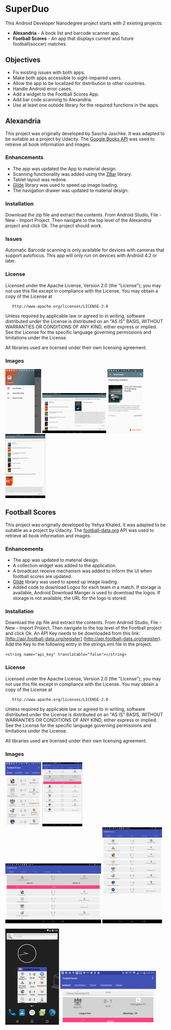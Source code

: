 # SuperDuo


This Android Developer Nanodegree project starts with 2 existing projects:

- **Alexandria** - A book list and barcode scanner app.
- **Football Scores** - An app that displays current and future football(soccer) matches.

## Objectives 
- Fix existing issues with both apps.
- Make both apps accessible to sight-impaired users.
- Allow the app to be localized for distribution to other countries.
- Handle Android error cases.
- Add a widget to the Football Scores App.
- Add bar code scanning to Alexandria.
- Use at least one outside library for the required functions in the apps.

## Alexandria
This project was originally developed by Sascha Jaschke.  It was adapted to be suitable as a project by Udacity.
The [Google Books API](https://developers.google.com/books) was used to retreive all book information and images. 

### Enhancements 
- The app was updated the App to material design.
- Scanning functionality was added using the [ZBar](http://zbar.sourceforge.net) library.
- Tablet layout was redone.
- [Glide](https://github.com/bumptech/glide) library was used to speed up image loading.
- The navigation drawer was updated to material design.

### Installation
Download the zip file and extract the contents.  From Android Studio, File - New  - Import Project. Then navigate to the top level of the Alexandria project and click Ok.  The project should work.

### Issues
Automatic Barcode scanning is only available for devices with cameras that support autofocus. This app will only run on devices with Android 4.2 or later.
### License
Licensed under the Apache License, Version 2.0 (the "License");
 you may not use this file except in compliance with the License.
 You may obtain a copy of the License at
 
       http://www.apache.org/licenses/LICENSE-2.0
 
 Unless required by applicable law or agreed to in writing, software
 distributed under the License is distributed on an "AS IS" BASIS,
 WITHOUT WARRANTIES OR CONDITIONS OF ANY KIND, either express or implied.
 See the License for the specific language governing permissions and
 limitations under the License.
 
 All libraries used are licensed under their own licensing agreement.
### Images 
 
  
  ![](./pics/device-2016-03-30-152032.png  "")
  ![](./pics/device-2016-03-30-154751.png "") 
  ![](./pics/device-2016-03-30-153234.png  "")
  ![](./pics/device-2016-03-30-154839.png  "")

## Football Scores
This project was originally developed by Yehya Khaled.  It was adapted to be suitable as a project by Udacity.
The [football-data.org](https://api.football-data.org) API was used to retrieve all book information and images. 
### Enhancements 
- The app was updated to material design.
- A collection widget was added to the application.
- A broadcast receive mechanism was added to inform the UI when football scores are updated.
- [Glide](https://github.com/bumptech/glide) library was used to speed up image loading.
- Added code to download Logos for each team in a match.  If storage is available, Android Download Manger is used to download the logos.  If storage is not available, the URL for the logo is stored.  
### Installation
Download the zip file and extract the contents.  From Android Studio, File - New  - Import Project. Then navigate to the top level of the Football project and click Ok.
An API Key needs to be downloaded from this link:[http://api.football-data.org/register] (http://api.football-data.org/register).
Add the Key to the following entry in the strings.xml file in the project.

`<string name="api_key" translatable="false"></string>`

### License
Licensed under the Apache License, Version 2.0 (the "License");
 you may not use this file except in compliance with the License.
 You may obtain a copy of the License at
 
       http://www.apache.org/licenses/LICENSE-2.0
 
 Unless required by applicable law or agreed to in writing, software
 distributed under the License is distributed on an "AS IS" BASIS,
 WITHOUT WARRANTIES OR CONDITIONS OF ANY KIND, either express or implied.
 See the License for the specific language governing permissions and
 limitations under the License.
 
 All libraries used are licensed under their own licensing agreement.
### Images 
 
  
  ![](./pics/device-2016-03-30-153941.png  "")
  ![](./pics/device-2016-03-30-155710.png  "") 
  ![](./pics/device-2016-03-30-155804.png  "")
  ![](./pics/device-2016-03-30-155622.png  "")
  
  
  ![](./pics/device-2016-03-30-204321.png "")
  ![](./pics/device-2016-03-30-154052.png "")
  
  
